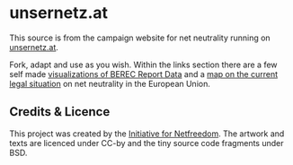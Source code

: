 unsernetz.at
================================

This source is from the campaign website for net neutrality running on [unsernetz.at](http://unsernetz.at). 

Fork, adapt and use as you wish. Within the links section there are a few self made [visualizations of BEREC Report Data](https://unsernetz.at/links/berec-eu-violations/) and a [map on the current legal situation](https://unsernetz.at/links/eu-lex-map/) on net neutrality in the European Union. 


Credits & Licence
-----------------
This project was created by the [Initiative for Netfreedom](http://netzfreiheit.org). The artwork and texts are licenced under CC-by and the tiny source code fragments under BSD. 

